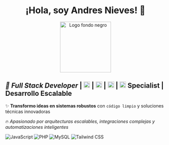 <h1 align="center">¡Hola, soy Andres Nieves! 👋</h1>
<div align="center">
    <img inline width="160" height="160" alt="Logo fondo negro" src="https://github.com/user-attachments/assets/0e414c89-e156-4ec8-b1f1-3e9e0348d637" />
</div>
<div>
    <h2><em>🚀 Full Stack Developer</em> | <img src="https://img.shields.io/badge/React-61DAFB?logo=react&logoColor=black" height="20"/>
 | <img src="https://img.shields.io/badge/Node.js-339933?logo=nodedotjs&logoColor=white" height="20"/> | <img src="https://img.shields.io/badge/Vue.js-4FC08D?logo=vuedotjs&logoColor=white" height="20"/> | <img src="https://img.shields.io/badge/Laravel-FF2D20?logo=laravel&logoColor=white" height="20"/> Specialist | Desarrollo Escalable</h2>
      <p>✨ <strong>Transformo ideas en sistemas robustos</strong> con <code>código limpio</code> y soluciones técnicas innovadoras</p>
      <p>🔥 <em>Apasionado por arquitecturas escalables, integraciones complejas y automatizaciones inteligentes</em></p>
      <p>
        <img src="https://img.shields.io/badge/JavaScript-F7DF1E?logo=javascript&logoColor=black" alt="JavaScript"/>
        <img src="https://img.shields.io/badge/PHP-777BB4?logo=php&logoColor=white" alt="PHP"/>
        <img src="https://img.shields.io/badge/MySQL-4479A1?logo=mysql&logoColor=white" alt="MySQL"/>
        <img src="https://img.shields.io/badge/Tailwind_CSS-38B2AC?logo=tailwind-css&logoColor=white" alt="Tailwind CSS"/>
      </p>
</div>
